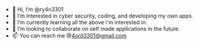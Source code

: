 - 👋 Hi, I’m @ry4n3301
- 👀 I’m interested in cyber security, coding, and developing my own apps.
- 🌱 I’m currently learning all the above i'm interested in.
- 💞️ I’m looking to collaborate on self made applications in the future.
- 📫 You can reach me @4ord3301@gmail.com

<!---
ry4n3301/ry4n3301 is a ✨ Work In Progess ✨ repository because its `README.md` (this file) appears on your GitHub profile.
You can click the Preview link to take a look at your changes.
--->
